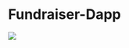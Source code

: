 # Fundraiser-Dapp


<img src ="https://user-images.githubusercontent.com/95337746/229773422-ca53d00b-d109-43b1-a348-5205a1a39d25.jpg" />


